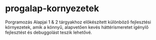 # progalap-kornyezetek
Porgramozás Alapjai 1 &amp; 2 tárgyakhoz előkészített különböző fejlesztési környezetek, amik a könnyű, alapvetően kevés háttérismeretet igénylő fejlesztést és debuggolást teszik lehetővé.
